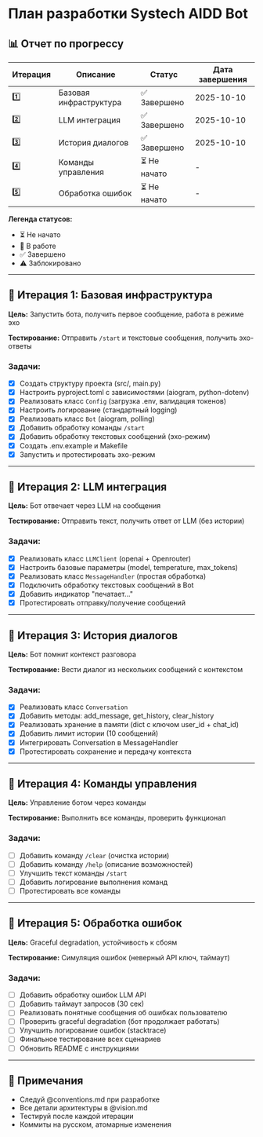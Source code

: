 # План разработки Systech AIDD Bot

## 📊 Отчет по прогрессу

| Итерация | Описание                   | Статус        | Дата завершения |
|----------|----------------------------|---------------|-----------------|
| 1️⃣       | Базовая инфраструктура     | ✅ Завершено  | 2025-10-10      |
| 2️⃣       | LLM интеграция             | ✅ Завершено  | 2025-10-10      |
| 3️⃣       | История диалогов           | ✅ Завершено  | 2025-10-10      |
| 4️⃣       | Команды управления         | ⏳ Не начато  | -               |
| 5️⃣       | Обработка ошибок           | ⏳ Не начато  | -               |

**Легенда статусов:**
- ⏳ Не начато
- 🚧 В работе
- ✅ Завершено
- ⚠️ Заблокировано

---

## 🎯 Итерация 1: Базовая инфраструктура

**Цель:** Запустить бота, получить первое сообщение, работа в режиме эхо

**Тестирование:** Отправить `/start` и текстовые сообщения, получить эхо-ответы

### Задачи:
- [x] Создать структуру проекта (src/, main.py)
- [x] Настроить pyproject.toml с зависимостями (aiogram, python-dotenv)
- [x] Реализовать класс `Config` (загрузка .env, валидация токенов)
- [x] Настроить логирование (стандартный logging)
- [x] Реализовать класс `Bot` (aiogram, polling)
- [x] Добавить обработку команды `/start`
- [x] Добавить обработку текстовых сообщений (эхо-режим)
- [x] Создать .env.example и Makefile
- [x] Запустить и протестировать эхо-режим

---

## 🎯 Итерация 2: LLM интеграция

**Цель:** Бот отвечает через LLM на сообщения

**Тестирование:** Отправить текст, получить ответ от LLM (без истории)

### Задачи:
- [x] Реализовать класс `LLMClient` (openai + Openrouter)
- [x] Настроить базовые параметры (model, temperature, max_tokens)
- [x] Реализовать класс `MessageHandler` (простая обработка)
- [x] Подключить обработку текстовых сообщений в Bot
- [x] Добавить индикатор "печатает..."
- [x] Протестировать отправку/получение сообщений

---

## 🎯 Итерация 3: История диалогов

**Цель:** Бот помнит контекст разговора

**Тестирование:** Вести диалог из нескольких сообщений с контекстом

### Задачи:
- [x] Реализовать класс `Conversation`
- [x] Добавить методы: add_message, get_history, clear_history
- [x] Реализовать хранение в памяти (dict с ключом user_id + chat_id)
- [x] Добавить лимит истории (10 сообщений)
- [x] Интегрировать Conversation в MessageHandler
- [x] Протестировать сохранение и передачу контекста

---

## 🎯 Итерация 4: Команды управления

**Цель:** Управление ботом через команды

**Тестирование:** Выполнить все команды, проверить функционал

### Задачи:
- [ ] Добавить команду `/clear` (очистка истории)
- [ ] Добавить команду `/help` (описание возможностей)
- [ ] Улучшить текст команды `/start`
- [ ] Добавить логирование выполнения команд
- [ ] Протестировать все команды

---

## 🎯 Итерация 5: Обработка ошибок

**Цель:** Graceful degradation, устойчивость к сбоям

**Тестирование:** Симуляция ошибок (неверный API ключ, таймаут)

### Задачи:
- [ ] Добавить обработку ошибок LLM API
- [ ] Добавить таймаут запросов (30 сек)
- [ ] Реализовать понятные сообщения об ошибках пользователю
- [ ] Проверить graceful degradation (бот продолжает работать)
- [ ] Улучшить логирование ошибок (stacktrace)
- [ ] Финальное тестирование всех сценариев
- [ ] Обновить README с инструкциями

---

## 📝 Примечания

- Следуй @conventions.md при разработке
- Все детали архитектуры в @vision.md
- Тестируй после каждой итерации
- Коммиты на русском, атомарные изменения

